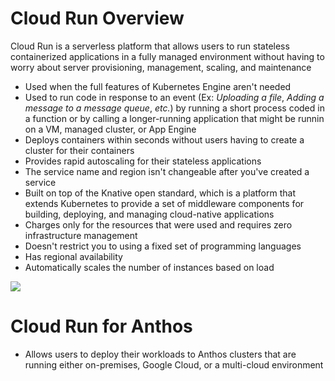 # Cloud Run Overview

Cloud Run is a serverless platform that allows users to run stateless containerized applications in a fully managed environment without having to worry about server provisioning, management, scaling, and maintenance

* Used when the full features of Kubernetes Engine aren't needed
* Used to run code in response to an event (Ex: *Uploading a file*, *Adding a message to a message queue*, *etc.*) by running a short process coded in a function or by calling a longer-running application that might be runnin on a VM, managed cluster, or App Engine
* Deploys containers within seconds without users having to create a cluster for their containers
* Provides rapid autoscaling for their stateless applications
* The service name and region isn't changeable after you've created a service
* Built on top of the Knative open standard, which is a platform that extends Kubernetes to provide a set of middleware components for building, deploying, and managing cloud-native applications
* Charges only for the resources that were used and requires zero infrastructure management
* Doesn't restrict you to using a fixed set of programming languages
* Has regional availability
* Automatically scales the number of instances based on load

![](https://github.com/JonmarCorpuz/SecondBrain/blob/main/Assets/Whitespace.png)

# Cloud Run for Anthos

* Allows users to deploy their workloads to Anthos clusters that are running either on-premises, Google Cloud, or a multi-cloud environment

